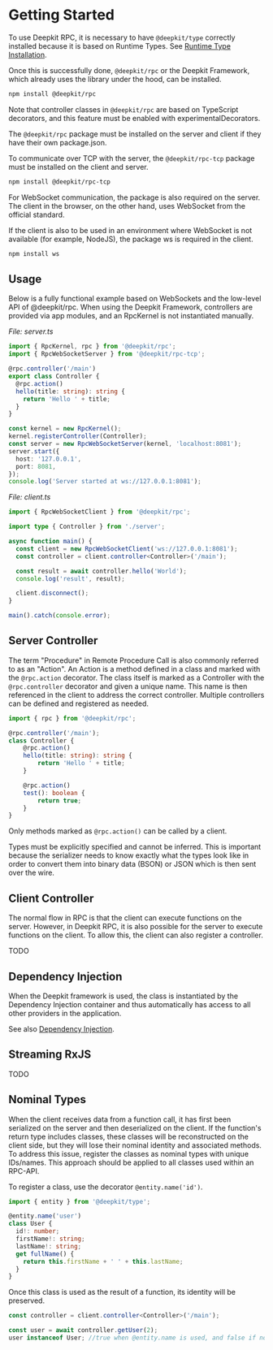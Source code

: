 # Getting Started

To use Deepkit RPC, it is necessary to have `@deepkit/type` correctly installed because it is based on Runtime Types. See [Runtime Type Installation](../runtime-types.md).

Once this is successfully done, `@deepkit/rpc` or the Deepkit Framework, which already uses the library under the hood, can be installed.

```sh
npm install @deepkit/rpc
```

Note that controller classes in `@deepkit/rpc` are based on TypeScript decorators, and this feature must be enabled with experimentalDecorators.

The `@deepkit/rpc` package must be installed on the server and client if they have their own package.json.

To communicate over TCP with the server, the `@deepkit/rpc-tcp` package must be installed on the client and server.

```sh
npm install @deepkit/rpc-tcp
```

For WebSocket communication, the package is also required on the server. The client in the browser, on the other hand, uses WebSocket from the official standard.

If the client is also to be used in an environment where WebSocket is not available (for example, NodeJS), the package ws is required in the client.

```sh
npm install ws
```

## Usage

Below is a fully functional example based on WebSockets and the low-level API of @deepkit/rpc. When using the Deepkit Framework, controllers are provided via app modules, and an RpcKernel is not instantiated manually.

_File: server.ts_

```typescript
import { RpcKernel, rpc } from '@deepkit/rpc';
import { RpcWebSocketServer } from '@deepkit/rpc-tcp';

@rpc.controller('/main')
export class Controller {
  @rpc.action()
  hello(title: string): string {
    return 'Hello ' + title;
  }
}

const kernel = new RpcKernel();
kernel.registerController(Controller);
const server = new RpcWebSocketServer(kernel, 'localhost:8081');
server.start({
  host: '127.0.0.1',
  port: 8081,
});
console.log('Server started at ws://127.0.0.1:8081');
```

_File: client.ts_

```typescript
import { RpcWebSocketClient } from '@deepkit/rpc';

import type { Controller } from './server';

async function main() {
  const client = new RpcWebSocketClient('ws://127.0.0.1:8081');
  const controller = client.controller<Controller>('/main');

  const result = await controller.hello('World');
  console.log('result', result);

  client.disconnect();
}

main().catch(console.error);
```

## Server Controller

The term "Procedure" in Remote Procedure Call is also commonly referred to as an "Action". An Action is a method defined in a class and marked with the `@rpc.action` decorator. The class itself is marked as a Controller with the `@rpc.controller` decorator and given a unique name. This name is then referenced in the client to address the correct controller. Multiple controllers can be defined and registered as needed.

```typescript
import { rpc } from '@deepkit/rpc';

@rpc.controller('/main');
class Controller {
    @rpc.action()
    hello(title: string): string {
        return 'Hello ' + title;
    }

    @rpc.action()
    test(): boolean {
        return true;
    }
}
```

Only methods marked as `@rpc.action()` can be called by a client.

Types must be explicitly specified and cannot be inferred. This is important because the serializer needs to know exactly what the types look like in order to convert them into binary data (BSON) or JSON which is then sent over the wire.

## Client Controller

The normal flow in RPC is that the client can execute functions on the server. However, in Deepkit RPC, it is also possible for the server to execute functions on the client. To allow this, the client can also register a controller.

TODO

## Dependency Injection

When the Deepkit framework is used, the class is instantiated by the Dependency Injection container and thus automatically has access to all other providers in the application.

See also [Dependency Injection](dependency-injection.md#).

## Streaming RxJS

TODO

## Nominal Types

When the client receives data from a function call, it has first been serialized on the server and then deserialized on the client. If the function's return type includes classes, these classes will be reconstructed on the client side, but they will lose their nominal identity and associated methods. To address this issue, register the classes as nominal types with unique IDs/names. This approach should be applied to all classes used within an RPC-API.

To register a class, use the decorator `@entity.name('id')`.

```typescript
import { entity } from '@deepkit/type';

@entity.name('user')
class User {
  id!: number;
  firstName!: string;
  lastName!: string;
  get fullName() {
    return this.firstName + ' ' + this.lastName;
  }
}
```

Once this class is used as the result of a function, its identity will be preserved.

```typescript
const controller = client.controller<Controller>('/main');

const user = await controller.getUser(2);
user instanceof User; //true when @entity.name is used, and false if not
```
